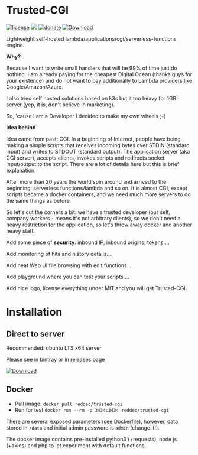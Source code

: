 # Trusted-CGI

[![license](https://img.shields.io/github/license/reddec/trusted-cgi.svg)](https://github.com/reddec/trusted-cgi)
[![](https://godoc.org/github.com/reddec/trusted-cgi?status.svg)](http://godoc.org/github.com/reddec/trusted-cgi)
[![donate](https://img.shields.io/badge/help_by️-donate❤-ff69b4)](http://reddec.net/about/#donate)
[![Download](https://api.bintray.com/packages/reddec/debian/trusted-cgi/images/download.svg)](https://bintray.com/reddec/debian/trusted-cgi/_latestVersion)


Lightweight self-hosted lambda/applications/cgi/serverless-functions engine. 

**Why?**
 
Because I want to write small handlers that will be 99% of time just do nothing. I am already paying for the cheapest
Digital Ocean (thanks guys for your existence) and do not want to pay additionally to Lambda providers like Google/Amazon/Azure.

I also tried self hosted solutions based on k3s but it too heavy for 1GB server (yep, it is, don't believe in marketing).

So, 'cause I am a Developer I decided to make my own wheels ;-)

**Idea behind**

Idea came from past: CGI. In a beginning of Internet, people have being making a simple scripts that receives incoming bytes over STDIN 
(standard input) and writes to STDOUT (standard output). The application server (aka CGI server), accepts clients,
invokes scripts and redirects socket input/output to the script. There are a lot of details here but this is brief explanation.

After more than 20 years the world spin around and arrived to the beginning: serverless functions/lambda and so on.
It is almost CGI, except scripts became a docker containers, and we need much more servers to do the same things as before.

So let's cut the corners a bit: we have a trusted developer (our self, company workers - means it's not arbitrary clients), 
so we don't need a heavy restriction for the application, so let's throw away docker and another heavy staff.

Add some piece of **security**: inbound IP, inbound origins, tokens....

Add monitoring of hits and history details....

Add neat Web UI file browsing with edit functions...

Add playground where you can test your scripts....

Add nice logo, license everything under MIT and you will get Trusted-CGI.  
 

# Installation

## Direct to server

Recommended: ubuntu LTS x64 server

Please see in bintray or in [releases](https://github.com/reddec/trusted-cgi/releases) page

[![Download](https://api.bintray.com/packages/reddec/debian/trusted-cgi/images/download.svg)](https://bintray.com/reddec/debian/trusted-cgi/_latestVersion)


## Docker

* Pull image: `docker pull reddec/trusted-cgi`
* Run for test `docker run --rm -p 3434:3434 reddec/trusted-cgi`

There are several exposed parameters (see Dockerfile), however, data stored in `/data` and
initial admin password is `admin` (change it!).

The docker image contains pre-installed python3 (+requests), node js (+axios) and php to let experiment with default
functions.